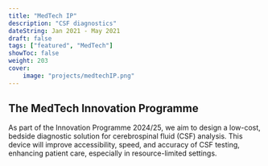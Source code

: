 ```yaml
---
title: "MedTech IP"
description: "CSF diagnostics"
dateString: Jan 2021 - May 2021
draft: false
tags: ["featured", "MedTech"]
showToc: false
weight: 203
cover:
    image: "projects/medtechIP.png"
--- 
```

## The MedTech Innovation Programme

As part of the Innovation Programme 2024/25, we aim to design a low-cost, bedside diagnostic solution for cerebrospinal fluid (CSF) analysis. This device will improve accessibility, speed, and accuracy of CSF testing, enhancing patient care, especially in resource-limited settings.